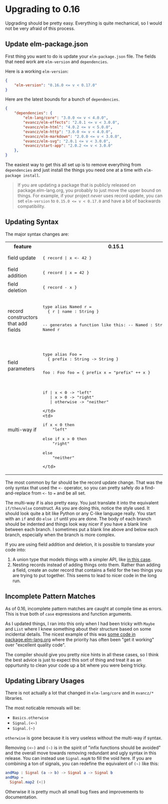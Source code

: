 # Upgrading to 0.16

Upgrading should be pretty easy. Everything is quite mechanical, so I would not be very afraid of this process.


## Update elm-package.json

First thing you want to do is update your `elm-package.json` file. The fields that need work are `elm-version` and `dependencies`.

Here is a working `elm-version`:

```json
{
    "elm-version": "0.16.0 <= v < 0.17.0"
}
```

Here are the latest bounds for a bunch of `dependencies`.

```json
{
    "dependencies": {
        "elm-lang/core": "3.0.0 <= v < 4.0.0",
        "evancz/elm-effects": "2.0.1 <= v < 3.0.0",
        "evancz/elm-html": "4.0.2 <= v < 5.0.0",
        "evancz/elm-http": "3.0.0 <= v < 4.0.0",
        "evancz/elm-markdown": "2.0.0 <= v < 3.0.0",
        "evancz/elm-svg": "2.0.1 <= v < 3.0.0",
        "evancz/start-app": "2.0.2 <= v < 3.0.0"
    },
}
```

The easiest way to get this all set up is to remove everything from `dependencies` and just install the things you need one at a time with `elm-package install`.

> If you are updating a package that is publicly released on package.elm-lang.org, you probably to just move the upper bound on things. For example, if your project *never* uses record update, you can set `elm-version` to `0.15.0 <= v < 0.17.0` and have a bit of backwards compatibility.


## Updating Syntax

The major syntax changes are:


<table>
  <tr>
    <th>feature</th>
    <th>0.15.1</th> 
    <th>0.16</th>
  </tr>

  <tr>
    <td>field update</td>
    <td><pre lang="elm">{ record | x <- 42 }</pre></td>
    <td><pre lang="elm">{ record | x = 42 }</pre></td>
  </tr>

  <tr>
    <td>field addition</td>
    <td><pre lang="elm">{ record | x = 42 }</pre></td>
    <td>removed</td>
  </tr>

  <tr>
    <td>field deletion</td>
    <td><pre lang="elm">{ record - x }</pre></td>
    <td>removed</td>
  </tr>

  <tr>
    <td>record constructors that add fields</td>
    <td>
<pre lang="elm">
type alias Named r =
  { r | name : String }
  
-- generates a function like this:
-- Named : String -> r -> Named r
</pre>
    </td>
    <td>
<pre lang="elm">
type alias Named r =
  { r | name : String }
</pre>
Generates no function. Field addition is gone. A function
will still be generated for "closed" records though.
    </td>
  </tr>

  <tr>
    <td>field parameters</td>
    <td>
<pre lang="elm">
type alias Foo =
  { prefix : String -> String }

foo : Foo
foo = { prefix x = "prefix" ++ x }
</pre>
    </td>
    <td>
<pre lang="elm">
type alias Foo =
  { prefix : String -> String }

foo : Foo
foo = { prefix = \x-> "prefix" ++ x }
    </td>
  </tr>

  <tr>
    <td>multi-way if</td>
    <td>
<pre lang="elm">
if | x < 0 -> "left"
   | x > 0 -> "right"
   | otherwise -> "neither"
</pre>
    </td>
    <td>
<pre lang="elm">
if x < 0 then
    "left"

else if x > 0 then
    "right"

else
    "neither"
</pre>
    </td>
  </tr>
</table>

The most common by far should be the record update change. That was the only syntax that used the `<-` operator, so you can pretty safely do a find-and-replace from `<-` to `=` and be all set.

The multi-way if is also pretty easy. You just translate it into the equivalent `if/then/else` construct. As you are doing this, notice the style used. It should look quite a bit like Python or any C-like language really. You start with an `if` and do `else if` until you are done. The body of each branch should be indented and things look way nicer if you have a blank line between each branch. I sometimes put a blank line above and below each branch, especially when the branch is more complex.

If you are using field addition and deletion, it is possible to translate your code into:

  1. A union type that models things with a simpler API, like [in this case](https://github.com/elm-lang/elm-compiler/issues/985#issuecomment-121927230).
  2. Nesting records instead of adding things onto them. Rather than adding a field, create an outer record that contains a field for the two things you are trying to put together. This seems to lead to nicer code in the long run.


## Incomplete Pattern Matches

As of 0.16, incomplete pattern matches are caught at compile time as errors. This is true both of `case` expressions and function arguments.

As I updated things, I ran into this only when I had been tricky with `Maybe` and `List` where I knew something about their structure based on some incidental details. The nicest example of this was [some code in package.elm-lang.org](https://gist.github.com/evancz/e590750a5bd1ea04c2d2) where the priority has often been "get it working" over "excellent quality code".

The compiler should give you pretty nice hints in all these cases, so I think the best advice is just to expect this sort of thing and treat it as an oppurtunity to clean your code up a bit where you were being tricky.


## Updating Library Usages

There is not actually a lot that changed in `elm-lang/core` and in `evancz/*` libraries.

The most noticable removals will be:

  * `Basics.otherwise`
  * `Signal.(<~)`
  * `Signal.(~)`

`otherwise` is gone because it is very useless without the multi-way if syntax.

Removing `(<~)` and `(~)` is in the spirit of "infix functions should be avoided" and the overall move towards removing redundant and ugly syntax in this release. You can instead use `Signal.mapN` to fill the void here. If you are combining a ton of signals, you can redefine the equivalent of `(~)` like this:

```elm
andMap : Signal (a -> b) -> Signal a -> Signal b
andMap =
  Signal.map2 (<|)
```

Otherwise it is pretty much all small bug fixes and improvements to documentation.

